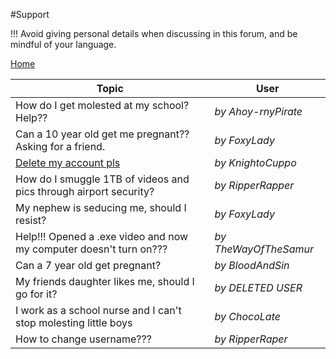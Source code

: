 #Support

!!! Avoid giving personal details when discussing in this forum, and be mindful of your language. 

[Home](https://rentry.org/zspcn)

Topic | User
---|---
How do I get molested at my school? Help?? | *by Ahoy-rnyPirate*|
Can a 10 year old get me pregnant?? Asking for a friend. | *by FoxyLady*|
[Delete my account pls](https://rentry.org/7o2sk) | *by KnightoCuppo*
How do I smuggle 1TB of videos and pics through airport security? | *by RipperRapper*
My nephew is seducing me, should I resist? | *by FoxyLady*
Help!!! Opened a .exe video and now my computer doesn't turn on??? | *by TheWayOfTheSamur*
Can a 7 year old get pregnant? | *by BloodAndSin*
My friends daughter likes me, should I go for it? | *by DELETED USER*
I work as a school nurse and I can't stop molesting little boys | *by ChocoLate*
How to change username???| *by RipperRaper*